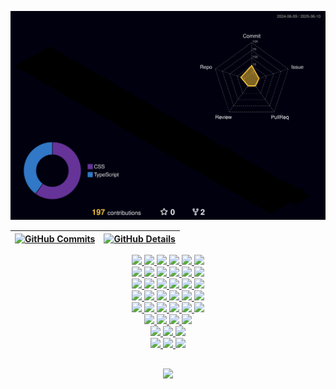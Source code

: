 ![Status](./profile-3d-contrib/profile-night-rainbow.svg)

| [![GitHub Commits](http://github-profile-summary-cards.vercel.app/api/cards/productive-time?username=bcocheto&theme=dracula&utcOffset=-3)](https://github.com/vn7n24fzkq/github-profile-summary-cards) | [![GitHub Details](http://github-profile-summary-cards.vercel.app/api/cards/profile-details?username=bcocheto&theme=dracula)](https://github.com/vn7n24fzkq/github-profile-summary-cards) |
| ------------------------------------------------------------------------------------------------------------------------------------------------------------------------------------------------------ | ----------------------------------------------------------------------------------------------------------------------------------------------------------------------------------------- |

  <div align="center" >
<a href="https://skillicons.dev"   >
 <!-- Linguagens -->
  <img src="https://skillicons.dev/icons?i=javascript" />
  <img src="https://skillicons.dev/icons?i=typescript" />
  <img src="https://skillicons.dev/icons?i=python" />
  <img src="https://skillicons.dev/icons?i=dart" />
  <img src="https://skillicons.dev/icons?i=bash" />
  <img src="https://skillicons.dev/icons?i=graphql" />
  <br />
    <!-- Frontend -->
  <img src="https://skillicons.dev/icons?i=html" />
  <img src="https://skillicons.dev/icons?i=css" />
  <img src="https://skillicons.dev/icons?i=sass" />
  <img src="https://skillicons.dev/icons?i=tailwind" />
  <img src="https://skillicons.dev/icons?i=bootstrap" />
  <img src="https://skillicons.dev/icons?i=materialui" />
  <br />
  <img src="https://skillicons.dev/icons?i=styledcomponents" />
  <img src="https://skillicons.dev/icons?i=react" />
  <img src="https://skillicons.dev/icons?i=redux" />
  <img src="https://skillicons.dev/icons?i=vite" />
  <img src="https://skillicons.dev/icons?i=figma" />
  <img src="https://skillicons.dev/icons?i=postman" />
  <br />
  <!-- Backend & DevOps -->
  <img src="https://skillicons.dev/icons?i=nodejs" />
  <img src="https://skillicons.dev/icons?i=express" />
  <img src="https://skillicons.dev/icons?i=docker" />
  <img src="https://skillicons.dev/icons?i=git" />
  <img src="https://skillicons.dev/icons?i=github" />
  <img src="https://skillicons.dev/icons?i=npm" />
  <br />
  <img src="https://skillicons.dev/icons?i=yarn" />
  <img src="https://skillicons.dev/icons?i=linux" />
  <img src="https://skillicons.dev/icons?i=ubuntu" />
  <img src="https://skillicons.dev/icons?i=grafana" />
  <img src="https://skillicons.dev/icons?i=androidstudio" />
  <img src="https://skillicons.dev/icons?i=firebase" />
  <br />
  <!-- Banco de Dados -->
  <img src="https://skillicons.dev/icons?i=mongodb" />
  <img src="https://skillicons.dev/icons?i=mysql" />
  <img src="https://skillicons.dev/icons?i=postgres" />
  <img src="https://skillicons.dev/icons?i=sqlite" />
  <br />
    <!-- IA & Visão Computacional -->
  <img src="https://skillicons.dev/icons?i=opencv" />
  <img src="https://skillicons.dev/icons?i=pytorch" />
  <img src="https://skillicons.dev/icons?i=tensorflow" />
  <br />
  <!-- Redes Sociais -->
<a href="https://www.linkedin.com/in/bcocheto/" target="_blank">
  <img src="https://skillicons.dev/icons?i=linkedin" />
</a>
<a href="https://www.instagram.com/_damask_/" target="_blank">
  <img src="https://skillicons.dev/icons?i=instagram" />
</a>
<a href="https://github.com/bcocheto" target="_blank">
  <img src="https://skillicons.dev/icons?i=github" />
</a>
</a>
  <br />

  </div>

##

   <div align="center" >
     <img src="[https://github-profile-trophy.vercel.app/?username=bcocheto&row=1&column=3&theme=dracula&margin-w=8&margin-h=8](https://github-profile-trophy.vercel.app/?username=bcocheto&theme=dark)"/>
  </div>
